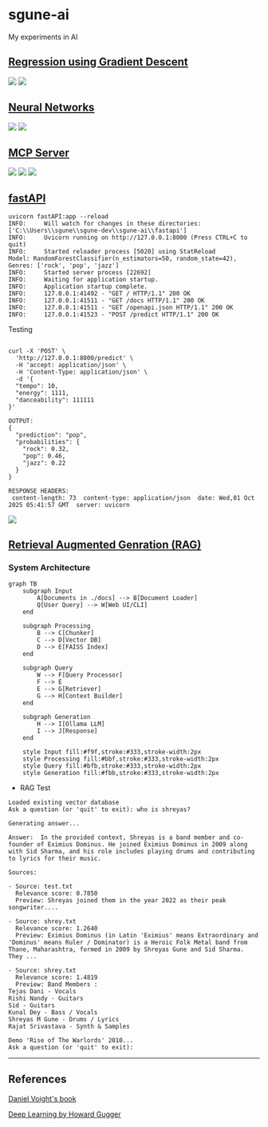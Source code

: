# sgune-ai
My experiments in AI

## [Regression using Gradient Descent](./regression-gradient/)
![](./regression-gradient/images/models.png)
![](./regression-gradient/images/loss_surface.png)

## [Neural Networks](./neural-net/)
![](./neural-net/images/loss_sample_1.png)
![](./neural-net/images/sample_1_decision_boundary.png)

## [MCP Server](./mcp-server/)
![](./mcp-server/images/mcp1.PNG)
![](./mcp-server/images/mcp2.PNG)
![](./mcp-server/images/mcp3.PNG)

## [fastAPI](./fastapi/)
```
uvicorn fastAPI:app --reload
INFO:     Will watch for changes in these directories: ['C:\\Users\\sgune\\sgune-dev\\sgune-ai\\fastapi']
INFO:     Uvicorn running on http://127.0.0.1:8000 (Press CTRL+C to quit)
INFO:     Started reloader process [5020] using StatReload
Model: RandomForestClassifier(n_estimators=50, random_state=42), Genres: ['rock', 'pop', 'jazz']
INFO:     Started server process [22692]
INFO:     Waiting for application startup.
INFO:     Application startup complete.
INFO:     127.0.0.1:41492 - "GET / HTTP/1.1" 200 OK
INFO:     127.0.0.1:41511 - "GET /docs HTTP/1.1" 200 OK
INFO:     127.0.0.1:41511 - "GET /openapi.json HTTP/1.1" 200 OK
INFO:     127.0.0.1:41523 - "POST /predict HTTP/1.1" 200 OK

```

Testing
```

curl -X 'POST' \
  'http://127.0.0.1:8000/predict' \
  -H 'accept: application/json' \
  -H 'Content-Type: application/json' \
  -d '{
  "tempo": 10,
  "energy": 1111,
  "danceability": 111111
}'

OUTPUT:
{
  "prediction": "pop",
  "probabilities": {
    "rock": 0.32,
    "pop": 0.46,
    "jazz": 0.22
  }
}

RESPONSE HEADERS:
 content-length: 73  content-type: application/json  date: Wed,01 Oct 2025 05:41:57 GMT  server: uvicorn 

```


![](./fastapi/images/screenshot.PNG)


## [Retrieval Augmented Genration (RAG)](./rag-project/)
  ### System Architecture

  ```mermaid
  graph TB
      subgraph Input
          A[Documents in ./docs] --> B[Document Loader]
          Q[User Query] --> W[Web UI/CLI]
      end

      subgraph Processing
          B --> C[Chunker]
          C --> D[Vector DB]
          D --> E[FAISS Index]
      end

      subgraph Query
          W --> F[Query Processor]
          F --> E
          E --> G[Retriever]
          G --> H[Context Builder]
      end

      subgraph Generation
          H --> I[Ollama LLM]
          I --> J[Response]
      end

      style Input fill:#f9f,stroke:#333,stroke-width:2px
      style Processing fill:#bbf,stroke:#333,stroke-width:2px
      style Query fill:#bfb,stroke:#333,stroke-width:2px
      style Generation fill:#fbb,stroke:#333,stroke-width:2px
  ```
  - RAG Test
  ```
  Loaded existing vector database
  Ask a question (or 'quit' to exit): who is shreyas?

  Generating answer...

  Answer:  In the provided context, Shreyas is a band member and co-founder of Eximius Dominus. He joined Eximius Dominus in 2009 along with Sid Sharma, and his role includes playing drums and contributing to lyrics for their music.

  Sources:

  - Source: test.txt
    Relevance score: 0.7850
    Preview: Shreyas joined them in the year 2022 as their peak songwriter....

  - Source: shrey.txt
    Relevance score: 1.2640
    Preview: Eximius Dominus (in Latin 'Eximius' means Extraordinary and 'Dominus' means Ruler / Dominator) is a Heroic Folk Metal band from Thane, Maharashtra, formed in 2009 by Shreyas Gune and Sid Sharma. They ...

  - Source: shrey.txt
    Relevance score: 1.4819
    Preview: Band Members :
  Tejas Dani - Vocals
  Rishi Nandy - Guitars
  Sid - Guitars
  Kunal Dey - Bass / Vocals
  Shreyas M Gune - Drums / Lyrics
  Rajat Srivastava - Synth & Samples

  Demo 'Rise of The Warlords' 2010...
  Ask a question (or 'quit' to exit):

```

---

## References


[Daniel Voight's book](https://cbwilp-artefacts.s3.ap-south-1.amazonaws.com/AIML/SEM2/FREE_BOOKS/Daniel+Voigt+Godoy+-+Deep+Learning+with+PyTorch+Step-by-Step+A+Beginner%E2%80%99s+Guide-leanpub.com+(2022).pdf)

[Deep Learning by Howard Gugger](https://dl.ebooksworld.ir/books/Deep.Learning.for.Coders.with.fastai.and.PyTorch.Howard.Gugger.OReilly.9781492045526.EBooksWorld.ir.pdf)
